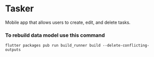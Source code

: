 # Tasker
Mobile app that allows users to create, edit, and delete tasks.

### To rebuild data model use this command
`flutter packages pub run build_runner build --delete-conflicting-outputs`
